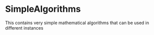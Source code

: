 SimpleAlgorithms
=================

This contains very simple mathematical algorithms that can be used in different instances
